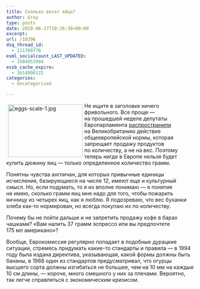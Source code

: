 ```yaml
---
title: Сколько весят яйца?
author: Gray
type: posts
date: 2010-06-27T10:26:38+00:00
excerpt:
url: /10396
dsq_thread_id:
  - 111788776
esml_socialcount_LAST_UPDATED:
  - 1504953984
essb_cache_expire:
  - 1614906122
categories:
  - Uncategorized

---
```








<img src="https://i1.wp.com/forumimg.net/blog/eggs-scale-1.jpg?resize=200%2C141" width="200" height="141" alt="eggs-scale-1.jpg" style="float:left; margin-top:5px; margin-right:5px; margin-bottom:5px; margin-left:5px;" data-recalc-dims="1" /> 

Не&nbsp;ищите в&nbsp;заголовке ничего фривольного. Все проще&nbsp;&mdash; на&nbsp;прошедшей неделе депутаты Европарламента <a href="http://www.dailymail.co.uk/news/article-1289882/EU-ban-selling-eggs-dozen-Shopkeepers-fury-told-food-weighed-sold-kilo.html" target="_blank">распространили</a> на&nbsp;Великобританию действие общеевропейской нормы, которая запрещает продажу продуктов по&nbsp;количеству, а&nbsp;не&nbsp;на&nbsp;вес. Поэтому теперь нигде в&nbsp;Европе нельзя будет купить дюжину яиц&nbsp;&mdash; только определенное количество грамм.

Понятны чувства англичан, для которых привычные единицы исчисления, базирующиеся на&nbsp;числе 12, имеют еще и&nbsp;культурный смысл. Но, если подумать, то&nbsp;я&nbsp;их&nbsp;вполне понимаю&nbsp;&mdash; я&nbsp;понятия не&nbsp;имею, сколько грамм яиц мне надо для того, чтобы пожарить яичницу из&nbsp;четырех яиц, как я&nbsp;люблю. Я&nbsp;подозреваю, что вес буханки хлеба <nobr>как-то</nobr> нормирован, но&nbsp;всегда покупаю их&nbsp;по&nbsp;количеству.

Почему&nbsp;бы не&nbsp;пойти дальше и&nbsp;не&nbsp;запретить продажу кофе в&nbsp;барах чашками? &laquo;Вам налить 37 грамм эспрессо или вы&nbsp;предпочтете 175&nbsp;мл&nbsp;американо&raquo;?

Вообще, Еврокомиссия регулярно попадает в&nbsp;подобные дурацкие ситуации, стремясь придумать <nobr>какие-то</nobr> стандарты и&nbsp;правила&nbsp;&mdash; в&nbsp;1994 году была издана директива, указывающая, какой формы должны быть бананы, в&nbsp;1988 один из&nbsp;стандартов предусматривал, что огурцы высшего сорта должны изгибаться не&nbsp;большее, чем на&nbsp;10&nbsp;мм на&nbsp;каждые 10&nbsp;см длины,&nbsp;&mdash; короче, много смешного у&nbsp;них за&nbsp;плечами. Вероятно, так легче справляться с&nbsp;экономическим кризисом.